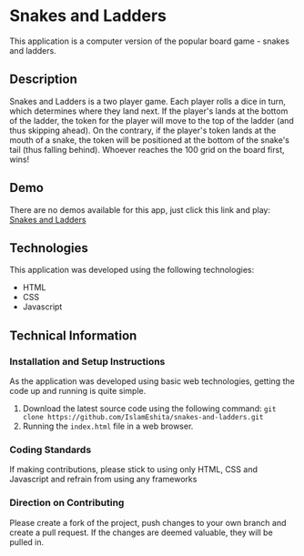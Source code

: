 # Snakes and Ladders 
This application is a computer version of the popular board game - snakes and ladders. 

## Description
Snakes and Ladders is a two player game. Each player rolls a dice in turn, which determines where they land next. If the player's lands at the bottom of the ladder, the token for the player will move to the top of the ladder (and thus skipping ahead). On the contrary, 
if the player's token lands at the mouth of a snake, the token will be positioned at the bottom of the snake's tail (thus falling behind). Whoever reaches the 100 grid on the board first, wins!

## Demo
There are no demos available for this app, just click this link and play: [Snakes and Ladders](https://islameshita.github.io/snakes-and-ladders/)

## Technologies 
This application was developed using the following technologies:
* HTML
* CSS
* Javascript

## Technical Information

### Installation and Setup Instructions
As the application was developed using basic web technologies, getting the code up and running is quite simple.
1. Download the latest source code using the following command: `git clone https://github.com/IslamEshita/snakes-and-ladders.git`
2. Running the `index.html` file in a web browser.

### Coding Standards
If making contributions, please stick to using only HTML, CSS and Javascript and refrain from using any frameworks

### Direction on Contributing
Please create a fork of the project, push changes to your own branch and create a pull request. If the changes are deemed valuable, they will be pulled in.


